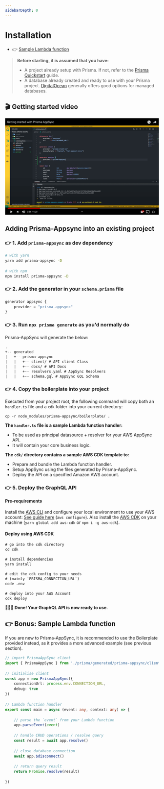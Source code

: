 ```yaml
---
sidebarDepth: 0
---
```


# Installation

- 👉 [Sample Lambda function](#👉-bonus-sample-lambda-function)

> **Before starting, it is assumed that you have:**
> 
> - A project already setup with Prisma. If not, refer to the [Prisma Quickstart](https://www.prisma.io/docs/getting-started/setup-prisma) guide.
> - A database already created and ready to use with your Prisma project. [DigitalOcean](https://m.do.co/c/f1d537044c2b) generally offers good options for managed databases.

## 🎬 Getting started video

[![Getting started with Prisma-AppSync](/prisma-appsync-video.png)](http://www.youtube.com/watch?v=v9wIJ02lLG0 "Getting started with Prisma-AppSync")

## Adding Prisma-Appsync into an existing project

### 👉 1. Add `prisma-appsync` as dev dependency

```bash
# with yarn
yarn add prisma-appsync -D

# with npm
npm install prisma-appsync -D
```

### 👉 2. Add the generator in your `schema.prisma` file

```typescript
generator appsync {
    provider = "prisma-appsync"
}
```

### 👉 3. Run `npx prisma generate` as you'd normally do

Prisma-AppSync will generate the below:

```shell
.
+-- generated
|   +-- prisma-appsync
|   |   +-- client/ # API client Class
|   |   +-- docs/ # API Docs
|   |   +-- resolvers.yaml # AppSync Resolvers
|   |   +-- schema.gql # AppSync GQL Schema
```

### 👉 4. Copy the boilerplate into your project

Executed from your project root, the following command will copy both an `handler.ts` file and a `cdk` folder into your current directory:

```shell
cp -r node_modules/prisma-appsync/boilerplate/ .
```

**The `handler.ts` file is a sample Lambda function handler:**

- To be used as principal datasource + resolver for your AWS AppSync API.
- It will contain your core business logic.

**The `cdk/` directory contains a sample AWS CDK template to:**

- Prepare and bundle the Lambda function handler.
- Setup AppSync using the files generated by Prisma-AppSync.
- Deploy the API on a specified Amazon AWS account.

### 👉 5. Deploy the GraphQL API

#### Pre-requirements

Install the [AWS CLI](https://docs.aws.amazon.com/cli/latest/userguide/cli-chap-install.html) and configure your local environment to use your AWS account: [See guide here](https://docs.aws.amazon.com/cdk/latest/guide/cli.html#cli-environment) (`aws configure`). Also install the [AWS CDK](https://github.com/aws/aws-cdk) on your machine (`yarn global add aws-cdk` or `npm i -g aws-cdk`).

#### Deploy using AWS CDK

```shell
# go into the cdk directory
cd cdk

# install dependencies
yarn install

# edit the cdk config to your needs
# (mainly `PRISMA_CONNECTION_URL`)
code .env

# deploy into your AWS Account
cdk deploy
```

**🚀🚀🚀 Done! Your GraphQL API is now ready to use.**

## 👉 Bonus: Sample Lambda function

If you are new to Prisma-AppSync, it is recommended to use the Boilerplate provided instead, as it provides a more advanced example (see previous section).

```typescript
// import PrismaAppSync client
import { PrismaAppSync } from './prisma/generated/prisma-appsync/client'

// initialise client
const app = new PrismaAppSync({
    connectionUrl: process.env.CONNECTION_URL,
    debug: true
})

// Lambda function handler
export const main = async (event: any, context: any) => {

    // parse the `event` from your Lambda function
    app.parseEvent(event)

    // handle CRUD operations / resolve query
    const result = await app.resolve()

    // close database connection
    await app.$disconnect()

    // return query result
    return Promise.resolve(result)

})
```
